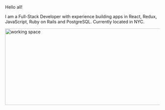 Hello all! 

I am a Full-Stack Developer with experience building apps in React, Redux, JavaScript, Ruby on Rails and PostgreSQL. Currently located in NYC.

<img src="https://res.cloudinary.com/supercloudname/image/upload/v1603746807/Screen_Shot_2020-10-26_at_5.12.50_PM_hdwjks.png" alt="working space" width="1000" height="250">

<!--
**kceron/kceron** is a ✨ _special_ ✨ repository because its `README.md` (this file) appears on your GitHub profile.

Here are some ideas to get you started:

- 🔭 I’m currently working on my "Pronto Meal" App
- 🌱 I’m currently learning ...
- 👯 I’m looking to collaborate on ...
- 🤔 I’m looking for help with ...
- 💬 Ask me about ...
- 📫 How to reach me: ...
- 😄 Pronouns: ...
- ⚡ Fun fact: ...
-->
